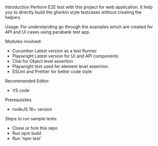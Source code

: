 Introduction
Perform E2E test with this project for web application. It help you to directly build the gherkin style testcases without creating the helpers.

Usage:
For understanding go through the examples which are created for API and UI cases using parabank test app.

Modules involved:
- Cucumber Latest version as a test Runner
- Playwright Latest version for UI and API components
- Chai for Object level assertion
- Playwright test used for element level assertion.
- ESLint and Prettier for better code style

Recommended Editor:
- VS code

Prerequisites
- nodeJS 16+ version

Steps to run sample tests:
- Clone or fork this repo
- Run npm build
- Run 'npm test'
